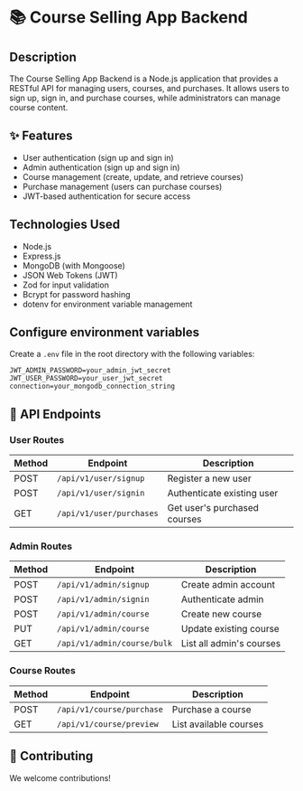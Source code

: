 # 📚 Course Selling App Backend

## Description
The Course Selling App Backend is a Node.js application that provides a RESTful API for managing users, courses, and purchases. It allows users to sign up, sign in, and purchase courses, while administrators can manage course content.

## ✨ Features
- User authentication (sign up and sign in)
- Admin authentication (sign up and sign in)
- Course management (create, update, and retrieve courses)
- Purchase management (users can purchase courses)
- JWT-based authentication for secure access

## Technologies Used
- Node.js
- Express.js
- MongoDB (with Mongoose)
- JSON Web Tokens (JWT)
- Zod for input validation
- Bcrypt for password hashing
- dotenv for environment variable management

## Configure environment variables
Create a `.env` file in the root directory with the following variables:
```env
JWT_ADMIN_PASSWORD=your_admin_jwt_secret
JWT_USER_PASSWORD=your_user_jwt_secret
connection=your_mongodb_connection_string
```


## 📡 API Endpoints

### User Routes

| Method | Endpoint | Description |
|--------|----------|-------------|
| POST | `/api/v1/user/signup` | Register a new user |
| POST | `/api/v1/user/signin` | Authenticate existing user |
| GET | `/api/v1/user/purchases` | Get user's purchased courses |

### Admin Routes

| Method | Endpoint | Description |
|--------|----------|-------------|
| POST | `/api/v1/admin/signup` | Create admin account |
| POST | `/api/v1/admin/signin` | Authenticate admin |
| POST | `/api/v1/admin/course` | Create new course |
| PUT | `/api/v1/admin/course` | Update existing course |
| GET | `/api/v1/admin/course/bulk` | List all admin's courses |

### Course Routes

| Method | Endpoint | Description |
|--------|----------|-------------|
| POST | `/api/v1/course/purchase` | Purchase a course |
| GET | `/api/v1/course/preview` | List available courses |


## 🤝 Contributing

We welcome contributions!

